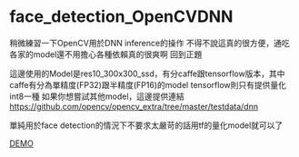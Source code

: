 # face_detection_OpenCVDNN

稍微練習一下OpenCV用於DNN inference的操作
不得不說這真的很方便，通吃各家的model還不用擔心各種依賴真的很爽啊
回到正題

這邊使用的Model是res10_300x300_ssd，有分caffe跟tensorflow版本，其中caffe有分為單精度(FP32)跟半精度(FP16)的model
tensorflow則只有提供量化int8一種
如果你想嘗試其他model，這邊提供連結 https://github.com/opencv/opencv_extra/tree/master/testdata/dnn

單純用於face detection的情況下不要求太嚴苛的話用tf的量化model就可以了

[DEMO](https://www.youtube.com/watch?v=wbFv5mowZkY)

